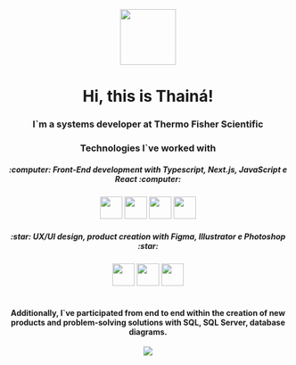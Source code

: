 <div id="header" align="center">
<img src="https://media.giphy.com/media/rzhRWftV63NbdJEnPj/giphy.gif" width="100"/>
</div>
<h1 align="center">Hi, this is Thainá!</h1>
<h3 align="center">I`m a systems developer at Thermo Fisher Scientific </h3>
<div id="badges" align="center">

<body>

  <h3 align="center">Technologies I`ve worked with</h3>
<div id="badges" align="center">
 <h5 align="center"> :computer: Front-End development with Typescript, Next.js, JavaScript e React :computer: </h5>
  <img src="https://cdn.jsdelivr.net/gh/devicons/devicon/icons/typescript/typescript-original.svg" width="40 height="40" />
 <img src="https://cdn.jsdelivr.net/gh/devicons/devicon/icons/nextjs/nextjs-line.svg" width="40 height="40" />
   <img src="https://cdn.jsdelivr.net/gh/devicons/devicon/icons/javascript/javascript-original.svg" width="40 height="40"/>
   <img src="https://cdn.jsdelivr.net/gh/devicons/devicon/icons/react/react-original-wordmark.svg" width="40" height="40" />
   <h5 align="center"> :star: UX/UI design, product creation with Figma, Illustrator e Photoshop :star: </h5>
   <img src="https://cdn.jsdelivr.net/gh/devicons/devicon/icons/figma/figma-original.svg" width="40" height="40" />
   <img src="https://cdn.jsdelivr.net/gh/devicons/devicon/icons/illustrator/illustrator-plain.svg" width="40" height="40" />
   <img src="https://cdn.jsdelivr.net/gh/devicons/devicon/icons/photoshop/photoshop-plain.svg" width="40" height="40" />
  </div>
  <br />
  <div>
    <h4>
    Additionally, I`ve participated from end to end within the creation of new products and problem-solving solutions with SQL, SQL Server, database diagrams.
    </h4>
  </div>
  <a href="www.linkedin.com/in/thainá-dias-799a85186" target="_blank">
<img src="https://img.shields.io/badge/LinkedIn-blue?logo=linkedin&logoColor=white&style=for-the-badge"
</a>
